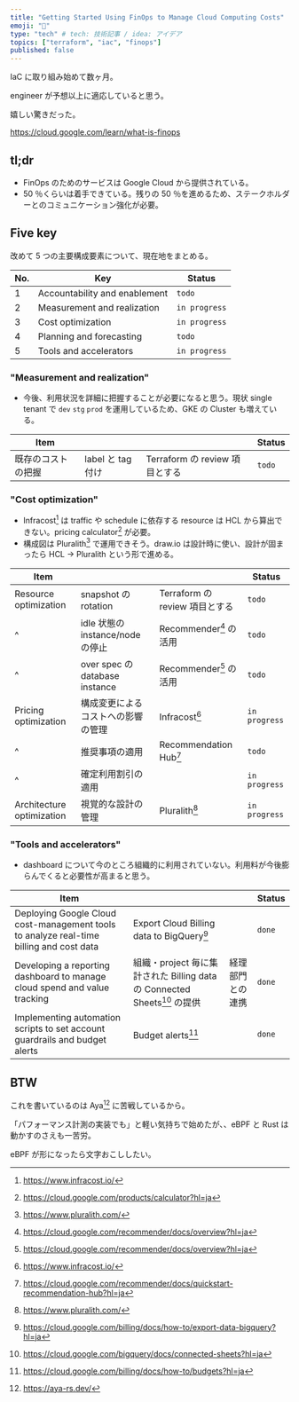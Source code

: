 ```yaml
---
title: "Getting Started Using FinOps to Manage Cloud Computing Costs"
emoji: "🚀"
type: "tech" # tech: 技術記事 / idea: アイデア
topics: ["terraform", "iac", "finops"]
published: false
---
```

IaC に取り組み始めて数ヶ月。

engineer が予想以上に適応していると思う。

嬉しい驚きだった。

https://cloud.google.com/learn/what-is-finops

## tl;dr
- FinOps のためのサービスは Google Cloud から提供されている。
- 50 ％くらいは着手できている。残りの 50 ％を進めるため、ステークホルダーとのコミュニケーション強化が必要。

## Five key
改めて 5 つの主要構成要素について、現在地をまとめる。

|No.|Key|Status|
|----|----|----|
|1|Accountability and enablement|`todo`|
|2|Measurement and realization|`in progress`|
|3|Cost optimization|`in progress`|
|4|Planning and forecasting|`todo`|
|5|Tools and accelerators|`in progress`|

### "Measurement and realization"
- 今後、利用状況を詳細に把握することが必要になると思う。現状 single tenant で `dev` `stg` `prod` を運用しているため、GKE の Cluster も増えている。

|Item|||Status|
|----|----|----|----|
|既存のコストの把握|label と tag 付け|Terraform の review 項目とする|`todo`|

### "Cost optimization"
- Infracost[^5] は traffic や schedule に依存する resource は HCL から算出できない。pricing calculator[^9] が必要。
- 構成図は Pluralith[^4] で運用できそう。draw.io は設計時に使い、設計が固まったら HCL -> Pluralith という形で進める。

|Item|||Status|
|----|----|----|----|
|Resource optimization|snapshot の rotation|Terraform の review 項目とする|`todo`|
|^|idle 状態の instance/node の停止|Recommender[^3] の活用|`todo`|
|^|over spec の database instance|Recommender[^3] の活用|`todo`|
|Pricing optimization|構成変更によるコストへの影響の管理|Infracost[^5]|`in progress`|
|^|推奨事項の適用|Recommendation Hub[^1]|`todo`|
|^|確定利用割引の適用||`in progress`|
|Architecture optimization|視覚的な設計の管理|Pluralith[^4]|`in progress`|

### "Tools and accelerators"
- dashboard について今のところ組織的に利用されていない。利用料が今後膨らんでくると必要性が高まると思う。

|Item|||Status|
|----|----|----|----|
|Deploying Google Cloud cost-management tools to analyze real-time billing and cost data|Export Cloud Billing data to BigQuery[^6]||`done`|
|Developing a reporting dashboard to manage cloud spend and value tracking|組織・project 毎に集計された Billing data の Connected Sheets[^8] の提供|経理部門との連携|`done`|
|Implementing automation scripts to set account guardrails and budget alerts|Budget alerts[^7]||`done`|

## BTW
これを書いているのは Aya[^2] に苦戦しているから。

「パフォーマンス計測の実装でも」と軽い気持ちで始めたが、、eBPF と Rust は動かすのさえも一苦労。

eBPF が形になったら文字おこししたい。

[^1]: https://cloud.google.com/recommender/docs/quickstart-recommendation-hub?hl=ja
[^2]: https://aya-rs.dev/
[^3]: https://cloud.google.com/recommender/docs/overview?hl=ja
[^4]: https://www.pluralith.com/
[^5]: https://www.infracost.io/
[^6]: https://cloud.google.com/billing/docs/how-to/export-data-bigquery?hl=ja
[^7]: https://cloud.google.com/billing/docs/how-to/budgets?hl=ja
[^8]: https://cloud.google.com/bigquery/docs/connected-sheets?hl=ja
[^9]: https://cloud.google.com/products/calculator?hl=ja
